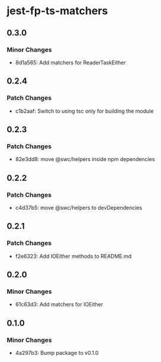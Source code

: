 # jest-fp-ts-matchers

## 0.3.0

### Minor Changes

- 8d1a565: Add matchers for ReaderTaskEither

## 0.2.4

### Patch Changes

- c1b2aaf: Switch to using tsc only for building the module

## 0.2.3

### Patch Changes

- 82e3dd8: move @swc/helpers inside npm dependencies

## 0.2.2

### Patch Changes

- c4d37b5: move @swc/helpers to devDependencies

## 0.2.1

### Patch Changes

- f2e6323: Add IOEither methods to README.md

## 0.2.0

### Minor Changes

- 61c63d3: Add matchers for IOEither

## 0.1.0

### Minor Changes

- 4a297b3: Bump package to v0.1.0
